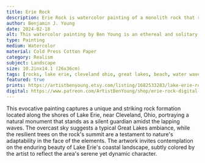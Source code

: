 ```yaml
---
title: Erie Rock
description: Erie Rock is watercolor painting of a monolith rock that rarely comes in sight on Lake Erie's shores. A stone that stands guard under an overcast sky.
author: Benjamin J. Young
date: 2024-02-18
alt: This watercolor painting by Ben Young is an ethereal and solitary stone monolith, crowned with verdant trees, rises from the misty waters of a tranquil lake, embodying a quiet testament to nature's enduring strength and mystery.
type: Painting
medium: Watercolor
material: Cold Press Cotton Paper
category: Realism
subject: Landscape
size: 10.2inx14.1 (26x36cm)
tags: [rocks, lake erie, cleveland ohio, great lakes, beach, water waves, landscape art, watercolor paint, realism, overcast day, coastal landscape]
featured: true
prints: https://artistbenyoung.etsy.com/listing/1682533283/lake-erie-rock-cleveland-ohio-landscape
digital: https://www.patreon.com/ArtistBenYoung/shop/erie-rock-digital-download-139714
---
```


This evocative painting captures a unique and striking rock formation located along the shores of Lake Erie, near Cleveland, Ohio, portraying a natural monument that stands as a silent guardian amidst the lapping waves. The overcast sky suggests a typical Great Lakes ambiance, while the resilient trees on the rock's summit are a testament to nature's adaptability in the face of the elements. The artwork invites contemplation on the enduring beauty of Lake Erie's coastal landscape, subtly colored by the artist to reflect the area's serene yet dynamic character.